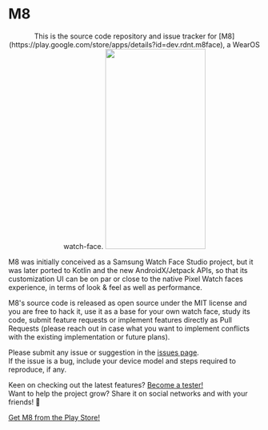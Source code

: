 # M8

<p align="center">
  This is the source code repository and issue tracker for 
  [M8](https://play.google.com/store/apps/details?id=dev.rdnt.m8face), a WearOS watch-face.
  
  <img src="https://user-images.githubusercontent.com/17600197/213029406-018a5c66-726a-4bb5-92b0-723fb922da9f.png" data-canonical-src="https://user-images.githubusercontent.com/17600197/213029406-018a5c66-726a-4bb5-92b0-723fb922da9f.png" width="200" height="400" />
</p>


M8 was initially conceived as a Samsung Watch Face Studio project, but it was later ported to
Kotlin and the new AndroidX/Jetpack APIs, so that its customization UI can be on par or close to
the native Pixel Watch faces experience, in terms of look & feel as well as performance.

M8's source code is released as open source under the MIT license and you are free to hack it,
use it as a base for your own watch face, study its code, submit feature requests or implement
features directly as Pull Requests (please reach out in case what you want to implement conflicts
with the existing implementation or future plans).

Please submit any issue or suggestion in the [issues page](https://github.com/rdnt/m8/issues).  
If the issue is a bug, include your device model and steps required to reproduce, if any.

Keen on checking out the latest features? [Become a tester!](https://play.google.com/apps/testing/dev.rdnt.m8face)  
Want to help the project grow? Share it on social networks and with your friends! 🥰

[Get M8 from the Play Store!](https://play.google.com/store/apps/details?id=dev.rdnt.m8face)
